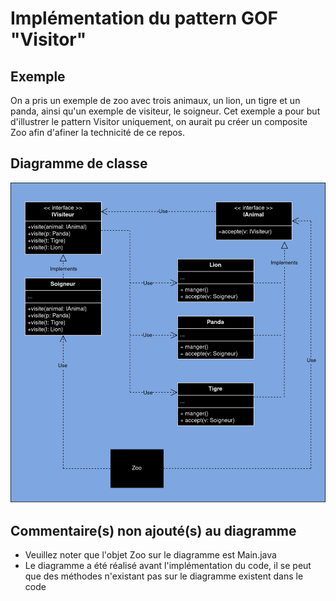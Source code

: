 # Implémentation du pattern GOF "Visitor"

## Exemple

On a pris un exemple de zoo avec trois animaux, un lion, un tigre et un panda, ainsi qu'un exemple de visiteur, le soigneur. 
Cet exemple a pour but d'illustrer le pattern Visitor uniquement, on aurait pu créer un composite Zoo afin d'afiner la technicité de ce repos.

## Diagramme de classe

![Diagramme de Classe](/vraidiagramme_exemple.png)

## Commentaire(s) non ajouté(s) au diagramme

- Veuillez noter que l'objet Zoo sur le diagramme est Main.java
- Le diagramme a été réalisé avant l'implémentation du code, il se peut que des méthodes n'existant pas sur le diagramme existent dans le code
